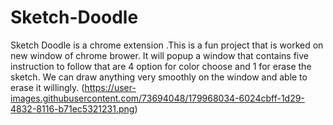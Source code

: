 # Sketch-Doodle

Sketch Doodle is a chrome extension .This is a fun project that is worked on new window of chrome brower. It will popup a window that contains five instruction to follow that are 4 option for color choose and 1 for erase the sketch. We can draw anything very smoothly on the window and able to erase it willingly.
(https://user-images.githubusercontent.com/73694048/179968034-6024cbff-1d29-4832-8116-b71ec5321231.png)
